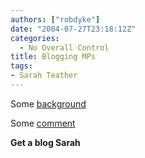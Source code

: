 ```yaml
---
authors: ["robdyke"]
date: "2004-07-27T23:18:12Z"
categories:
  - No Overall Control
title: Blogging MPs
tags:
- Sarah Teather
---
```

Some [background](http://www.voxpolitics.com/weblog/archives/000468.html#000468)

Some [comment](http://greenwichtimes.blogspot.com/2004/07/development-of-mps-websites-since-1994.html)

**Get a blog Sarah**